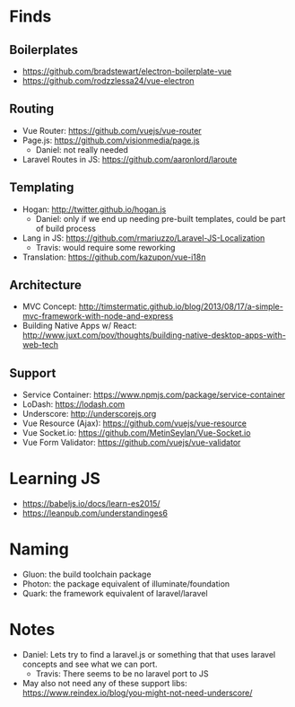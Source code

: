 # Finds

## Boilerplates
- https://github.com/bradstewart/electron-boilerplate-vue
- https://github.com/rodzzlessa24/vue-electron

## Routing
- Vue Router: https://github.com/vuejs/vue-router
- Page.js: https://github.com/visionmedia/page.js
  - Daniel: not really needed
- Laravel Routes in JS: https://github.com/aaronlord/laroute

## Templating
- Hogan: http://twitter.github.io/hogan.js
  - Daniel: only if we end up needing pre-built templates, could be part of build process
- Lang in JS: https://github.com/rmariuzzo/Laravel-JS-Localization
  - Travis: would require some reworking
- Translation: https://github.com/kazupon/vue-i18n

## Architecture
- MVC Concept: http://timstermatic.github.io/blog/2013/08/17/a-simple-mvc-framework-with-node-and-express
- Building Native Apps w/ React: http://www.juxt.com/pov/thoughts/building-native-desktop-apps-with-web-tech

## Support
- Service Container: https://www.npmjs.com/package/service-container
- LoDash: https://lodash.com
- Underscore: http://underscorejs.org
- Vue Resource (Ajax): https://github.com/vuejs/vue-resource
- Vue Socket.io: https://github.com/MetinSeylan/Vue-Socket.io
- Vue Form Validator: https://github.com/vuejs/vue-validator

# Learning JS
- https://babeljs.io/docs/learn-es2015/
- https://leanpub.com/understandinges6

# Naming
- Gluon: the build toolchain package
- Photon: the package equivalent of illuminate/foundation
- Quark: the framework equivalent of laravel/laravel

# Notes
- Daniel: Lets try to find a laravel.js or something that that uses laravel concepts and see what we can port.
  - Travis: There seems to be no laravel port to JS
- May also not need any of these support libs: https://www.reindex.io/blog/you-might-not-need-underscore/
